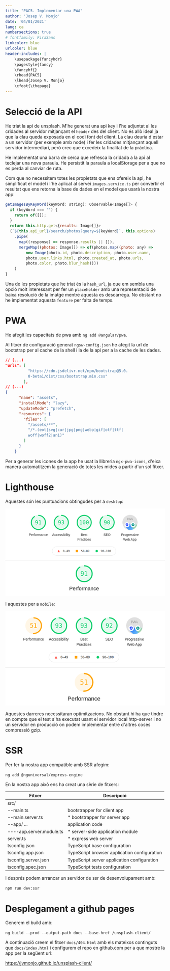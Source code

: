 ```yaml
---
title: "PAC5. Implementar una PWA"
author: 'Josep V. Monjo'
date: '04/01/2021'
lang: ca
numbersections: true
# fontfamily: FiraSans
linkcolor: blue
urlcolor: blue
header-includes: |
    \usepackage{fancyhdr}
    \pagestyle{fancy}
    \fancyhf{}
    \rhead{PAC5}
    \lhead{Josep V. Monjo}
    \cfoot{\thepage}
---
```


# Selecció de la API

He triat la api de unsplash. M'he generat una api key i l'he adjuntat al les cridades al servidor mitjançant el `header` des del client. No és allò ideal ja que la clau queda exposada en el codi font del client. La clau deuria d'estar a un servidor (per exemple amb node) i fer les cridades mitjançant aquell servidor intermediari, però crec que excedeix la finalitat de la pràctica.

He implementat una barra de cerca que refresca la cridada a la api al teclejar una nova paraula. He persistit la paraula a localStorage per a que no es perda al canviar de ruta.

Com que no necessitem totes les propietats que ens ofereix la api, he simplificat el model i l'he aplicat al servei `images.service.ts` per convertir el resultat que ens retorna la base de dades en el model que usarà la nostra app:

```js
getImagesByKeyWord(keyWord: string): Observable<Image[]> {
  if (keyWord === '') {
    return of([]);
  }
  return this.http.get<{results: Image[]}>
  (`${this.api_url}/search/photos?query=${keyWord}`, this.options)
    .pipe(
      map((response) => response.results || []),
      mergeMap((photos: Image[]) => of(photos.map((photo: any) => 
         new Image(photo.id, photo.description, photo.user.name, 
         photo.user.links.html, photo.created_at, photo.urls, 
         photo.color, photo.blur_hash))))
    )
}
```

Una de les propietats que he triat és la `hash_url`, ja que em sembla una opció molt interessant per fer un `placeholder` amb una representació de baixa resolució de la imatge mentre aquesta es descarrega. No obstant no he implementat aquesta `feature` per falta de temps.

# PWA

He afegit les capacitats de pwa amb `ng add @angular/pwa`.

Al fitxer de configuració generat `ngsw-config.json` he afegit la url de bootstrap per al cache de la shell i la de la api per a la cache de les dades.

```json
// (...)
"urls": [
          "https://cdn.jsdelivr.net/npm/bootstrap@5.0.
          0-beta1/dist/css/bootstrap.min.css"
        ],
// (...)
{
      "name": "assets",
      "installMode": "lazy",
      "updateMode": "prefetch",
      "resources": {
        "files": [
          "/assets/**",
          "/*.(eot|svg|cur|jpg|png|webp|gif|otf|ttf|
          woff|woff2|ani)"
        ]
      }
    }
```

Per a generar les icones de la app he usat la llibreria `ngx-pwa-icons`, d'eixa manera automatitzem la generació de totes les mides a partir d'un sol fitxer.

# Lighthouse

Aquestes són les puntuacions obtingudes per a `desktop`:

![Lighthouse desktop](src/assets/images/lighthouse-desktop.png)

I aquestes per a `mobile`:

![Lighthouse mobile](src/assets/images/lighthouse-mobile.png)

Aquestes darreres necessitaran optimitzacions. No obstant hi ha que tindre en compte que el test s'ha executat usant el servidor local http-server i no un servidor en producció on podem implementar entre d'altres coses compressió gzip.

# SSR

Per fer la nostra app compatible amb SSR afegim:

`ng add @nguniversal/express-engine`

En la nostra app això ens ha creat una sèrie de fitxers:

|Fitxer                    | Descripció|
|---                       | --- |
|src/                      |      |
|--main.ts                 |    bootstrapper for client app |
|--main.server.ts          |   * bootstrapper for server app |
|--app/ ...                |   application code |
|----app.server.module.ts  |   * server-side application module |
|server.ts                 |   * express web server |
|tsconfig.json             |   TypeScript base configuration |
|tsconfig.app.json         |   TypeScript browser application configuration |
|tsconfig.server.json      |   TypeScript server application configuration |
|tsconfig.spec.json        |   TypeScript tests configuration |

I després podem arrancar un servidor de ssr de desenvolupament amb:

`npm run dev:ssr`

# Desplegament a github pages

Generem el build amb:

`ng build --prod --output-path docs --base-href /unsplash-client/`

A continuació creem el fitxer `docs/404.html` amb els mateixos continguts que `docs/index.html` i configurem el repo en github.com per a que mostre la app per la següent url:

<https://jvmonjo.github.io/unsplash-client/>
